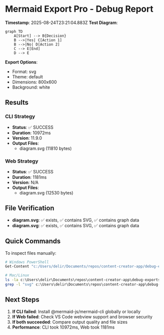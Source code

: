 # Mermaid Export Pro - Debug Report

**Timestamp**: 2025-08-24T23:21:04.883Z
**Test Diagram**:
```mermaid
graph TD
    A[Start] --> B{Decision}
    B -->|Yes| C[Action 1]
    B -->|No| D[Action 2]
    C --> E[End]
    D --> E
```

**Export Options**:
- Format: svg
- Theme: default
- Dimensions: 800x600
- Background: white

## Results

### CLI Strategy

- **Status**: ✅ SUCCESS
- **Duration**: 10972ms
- **Version**: 11.9.0
- **Output Files**:
  - diagram.svg (11810 bytes)

### Web Strategy

- **Status**: ✅ SUCCESS
- **Duration**: 1181ms
- **Version**: N/A
- **Output Files**:
  - diagram.svg (12530 bytes)

## File Verification

- **diagram.svg**: ✅ exists, ✅ contains SVG, ✅ contains graph data
- **diagram.svg**: ✅ exists, ✅ contains SVG, ✅ contains graph data

## Quick Commands

To inspect files manually:
```bash
# Windows PowerShell
Get-Content "c:/Users/delir/Documents/repos/content-creator-app/debug-exports/2025-08-24_23-20-52-724ZZ/*/diagram.*" | Select-String "<svg"

# Mac/Linux  
ls -la c:\Users\delir\Documents\repos\content-creator-app\debug-exports\2025-08-24_23-20-52-724ZZ/*/
grep -l "svg" c:\Users\delir\Documents\repos\content-creator-app\debug-exports\2025-08-24_23-20-52-724ZZ/*/diagram.*
```

## Next Steps

1. **If CLI failed**: Install @mermaid-js/mermaid-cli globally or locally
2. **If Web failed**: Check VS Code webview support and browser security
3. **If both succeeded**: Compare output quality and file sizes
4. **Performance**: CLI took 10972ms, Web took 1181ms
